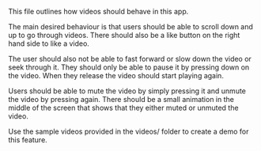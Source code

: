 This file outlines how videos should behave in this app.

The main desired behaviour is that users should be able to scroll down and up to go through videos. There should also be a like button on the right hand side to like a video.

The user should also not be able to fast forward or slow down the video or seek through it. They should only be able to pause it by pressing down on the video. When they release the video should start playing again.

Users should be able to mute the video by simply pressing it and unmute the video by pressing again. There should be a small animation in the middle of the screen that shows that they either muted or unmuted the video.

Use the sample videos provided in the videos/ folder to create a demo for this feature.
